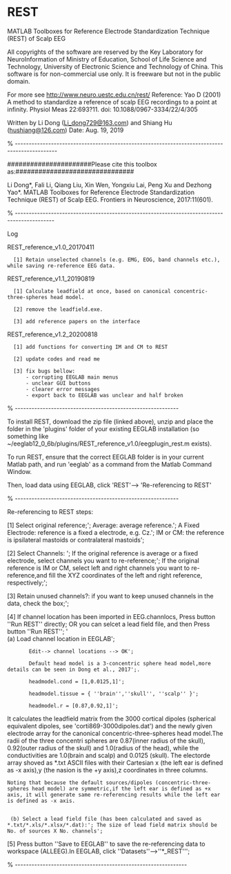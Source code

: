 # REST
 MATLAB Toolboxes for Reference Electrode Standardization Technique (REST) of Scalp EEG

All copyrights of the software are reserved by the Key Laboratory for NeuroInformation of Ministry of Education, School of Life Science and Technology, University of Electronic Science and Technology of China. This software is for non-commercial use only. It is freeware but not in the public domain.

For more see http://www.neuro.uestc.edu.cn/rest/
Reference: Yao D (2001) A method to standardize a reference of scalp EEG recordings to a point at infinity.
                      Physiol Meas 22:693?11. doi: 10.1088/0967-3334/22/4/305

Written by Li Dong (Li_dong729@163.com) and Shiang Hu (hushiang@126.com)
Date: Aug. 19, 2019

% ---------------------------------------------------------------------------------------------

######################Please cite this toolbox as:###############################

Li Dong*, Fali Li, Qiang Liu, Xin Wen, Yongxiu Lai, Peng Xu and Dezhong Yao*. MATLAB Toolboxes for Reference Electrode Standardization Technique (REST) of Scalp EEG. Frontiers in Neuroscience,  2017:11(601).

% --------------------------------------------------------------------------------------------

Log

REST_reference_v1.0_20170411
     
      [1] Retain unselected channels (e.g. EMG, EOG, band channels etc.), while saving re-reference EEG data.
REST_reference_v1.1_20190819
      
      [1] Calculate leadfield at once, based on canonical concentric-three-spheres head model.
      
      [2] remove the leadfield.exe.
      
      [3] add reference papers on the interface
      
REST_reference_v1.2_20200818

      [1] add functions for converting IM and CM to REST
      
      [2] update codes and read me
      
      [3] fix bugs bellow:
          - corrupting EEGLAB main menus
          - unclear GUI buttons
          - clearer error messages
          - export back to EEGLAB was unclear and half broken
          
% -----------------------------------------------------------

To install REST, download the zip file (linked above), unzip and place the folder in the 'plugins' folder of your existing EEGLAB installation (so something like ~/eeglab12_0_6b/plugins/REST_reference_v1.0/eegplugin_rest.m exists).

To run REST, ensure that the correct EEGLAB folder is in your current Matlab path, and run 'eeglab' as a command from the Matlab Command Window.

Then, load data using EEGLAB, click 'REST'--> 'Re-referencing to REST'

% -----------------------------------------------------------

Re-referencing to REST steps:
  
  [1] Select original reference;';
      Average: average reference.';
      A Fixed Electrode: reference is a fixed a electrode, e.g. Cz.';
      IM or CM: the reference is ipsilateral mastoids or contralateral mastoids';
  
  [2] Select Channels: ';
      If the original reference is average or a fixed electrode, select channels you want to re-reference;';
      If the original reference is IM or CM, select left and right channels you want to re-reference,and fill the XYZ coordinates of the left and right reference, respectively;';
  
  [3] Retain unused channels?: if you want to keep unused channels in the data, check the box;';
  
  [4] If channel location has been imported in EEG.channlocs, Press button ''Run REST'' directly; OR you can selcet a lead field file, and then Press button ''Run REST'';
  '   
  (a) Load channel location in EEGLAB';
          
           Edit--> channel locations --> OK';
          
           Default head model is a 3-concentric sphere head model,more details can be seen in Dong et al., 2017';.
          
           headmodel.cond = [1,0.0125,1]';
           
           headmodel.tissue = { ''brain'',''skull'', ''scalp'' }';
           
           headmodel.r = [0.87,0.92,1]';

It calculates the leadfield matrix from the 3000 cortical dipoles (spherical equivalent dipoles, see 'corti869-3000dipoles.dat') and the newly given electrode array for the canonical concentric-three-spheres head model.The radii of the three concentri spheres are 0.87(inner radius of the skull), 0.92(outer radius of the skull) and 1.0(radius of the head), while the conductivities are 1.0(brain and scalp) and 0.0125 (skull). The electorde array shoved as *.txt ASCII files with their Cartesian x (the left ear is defined as -x axis),y (the nasion is the +y axis),z coordinates in three columns.
   
    Noting that because the default sources/dipoles (concentric-three-spheres head model) are symmetric,if the left ear is defined as +x axis, it will generate same re-referencing results while the left ear is defined as -x axis.

   
     (b) Select a lead field file (has been calculated and saved as *.txt/*.xls/*.xlsx/*.dat):'; The size of lead field matrix should be No. of sources X No. channels';

 [5] Press button ''Save to EEGLAB'' to save the re-referencing data to workspace (ALLEEG).In EEGLAB, click ''Datasets''-->''*_REST''';
 
% --------------------------------------------------------------
